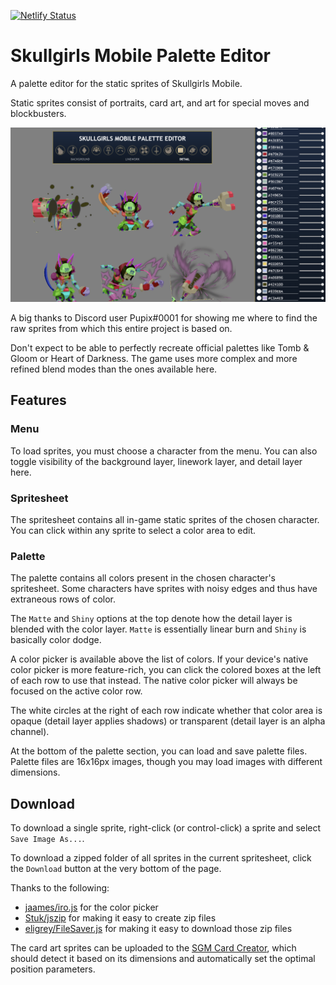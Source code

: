 [![Netlify Status](https://api.netlify.com/api/v1/badges/5eb98648-c7fd-4ff8-a404-fe3d10938f26/deploy-status)](https://app.netlify.com/sites/sgmpalette/deploys)

# Skullgirls Mobile Palette Editor

A palette editor for the static sprites of Skullgirls Mobile.

Static sprites consist of portraits, card art, and art for special moves and blockbusters.

<img src="sample.png">

A big thanks to Discord user Pupix#0001 for showing me where to find the raw sprites from which this entire project is based on.

Don't expect to be able to perfectly recreate official palettes like Tomb & Gloom or Heart of Darkness. The game uses more complex and more refined blend modes than the ones available here.

## Features

### Menu

To load sprites, you must choose a character from the menu.
You can also toggle visibility of the background layer, linework layer, and detail layer here.

### Spritesheet

The spritesheet contains all in-game static sprites of the chosen character.
You can click within any sprite to select a color area to edit.

### Palette

The palette contains all colors present in the chosen character's spritesheet.
Some characters have sprites with noisy edges and thus have extraneous rows of color.

The `Matte` and `Shiny` options at the top denote how the detail layer is blended with the color layer.
`Matte` is essentially linear burn and `Shiny` is basically color dodge.

A color picker is available above the list of colors.
If your device's native color picker is more feature-rich, you can click the colored boxes at the left of each row to use that instead.
The native color picker will always be focused on the active color row.

The white circles at the right of each row indicate whether that color area is opaque (detail layer applies shadows) or transparent (detail layer is an alpha channel).

At the bottom of the palette section, you can load and save palette files.
Palette files are 16x16px images, though you may load images with different dimensions.

## Download

To download a single sprite, right-click (or control-click) a sprite and select `Save Image As...`.

To download a zipped folder of all sprites in the current spritesheet, click the `Download` button at the very bottom of the page.

Thanks to the following:

* [jaames/iro.js](https://github.com/jaames/iro.js) for the color picker
* [Stuk/jszip](https://github.com/Stuk/jszip) for making it easy to create zip files
* [eligrey/FileSaver.js](https://github.com/eligrey/FileSaver.js) for making it easy to download those zip files

The card art sprites can be uploaded to the [SGM Card Creator](https://github.com/Krazete/sgmcard), which should detect it based on its dimensions and automatically set the optimal position parameters.
